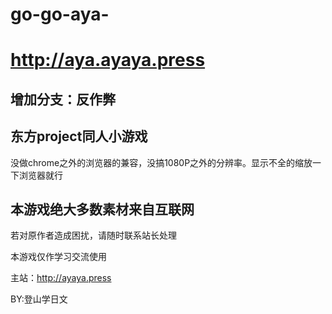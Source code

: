 # go-go-aya-
# http://aya.ayaya.press

## 增加分支：反作弊
## 东方project同人小游戏

没做chrome之外的浏览器的兼容，没搞1080P之外的分辨率。显示不全的缩放一下浏览器就行

## 本游戏绝大多数素材来自互联网

若对原作者造成困扰，请随时联系站长处理

本游戏仅作学习交流使用

主站：http://ayaya.press

BY:登山学日文
